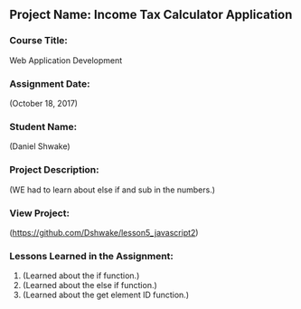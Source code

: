 ## Project Name:  Income Tax Calculator Application

### Course Title:
Web Application Development

### Assignment Date:  
(October 18, 2017)

### Student Name:  
(Daniel Shwake)

### Project Description:
(WE had to learn about else if and sub in the numbers.)

### View Project:
(https://github.com/Dshwake/lesson5_javascript2)

### Lessons Learned in the Assignment:
1. (Learned about the if function.)
2. (Learned about the else if function.)
3. (Learned about the get element ID function.)

